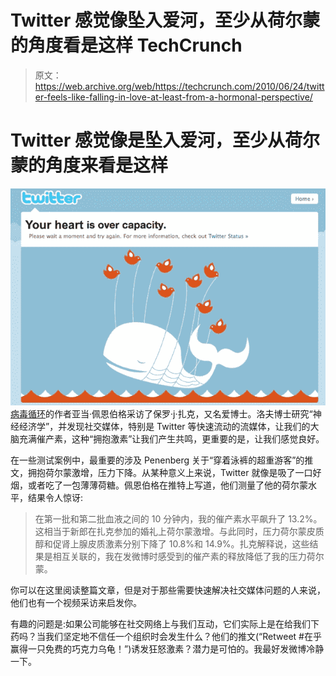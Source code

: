 # Twitter 感觉像坠入爱河，至少从荷尔蒙的角度看是这样 TechCrunch

> 原文：<https://web.archive.org/web/https://techcrunch.com/2010/06/24/twitter-feels-like-falling-in-love-at-least-from-a-hormonal-perspective/>

# Twitter 感觉像是坠入爱河，至少从荷尔蒙的角度来看是这样

[![](img/61c061f27cea57e7e9fcdb8e8f4353df.png "Screen shot 2010-06-24 at 11.35.51 AM")](https://web.archive.org/web/20221007010146/https://beta.techcrunch.com/wp-content/uploads/2010/06/screen-shot-2010-06-24-at-11-35-51-am.jpg)
[病毒循环](https://web.archive.org/web/20221007010146/https://beta.techcrunch.com/2009/11/01/lets-kill-viral-its-time-for-a-new-word/)的作者亚当·佩恩伯格采访了保罗·j·扎克，又名爱博士。洛夫博士研究“神经经济学”，并发现社交媒体，特别是 Twitter 等快速流动的流媒体，让我们的大脑充满催产素，这种“拥抱激素”让我们产生共鸣，更重要的是，让我们感觉良好。

在一些测试案例中，最重要的涉及 Penenberg 关于“穿着泳裤的超重游客”的推文，拥抱荷尔蒙激增，压力下降。从某种意义上来说，Twitter 就像是吸了一口好烟，或者吃了一包薄薄荷糖。佩恩伯格在推特上写道，他们测量了他的荷尔蒙水平，结果令人惊讶:

> 在第一批和第二批血液之间的 10 分钟内，我的催产素水平飙升了 13.2%。这相当于新郎在扎克参加的婚礼上荷尔蒙激增。与此同时，压力荷尔蒙皮质醇和促肾上腺皮质激素分别下降了 10.8%和 14.9%。扎克解释说，这些结果是相互关联的，我在发微博时感受到的催产素的释放降低了我的压力荷尔蒙。

你可以在这里阅读整篇文章，但是对于那些需要快速解决社交媒体问题的人来说，他们也有一个视频采访来启发你。

有趣的问题是:如果公司能够在社交网络上与我们互动，它们实际上是在给我们下药吗？当我们坚定地不信任一个组织时会发生什么？他们的推文(“Retweet #在乎赢得一只免费的巧克力乌龟！”)诱发狂怒激素？潜力是可怕的。我最好发微博冷静一下。